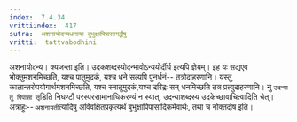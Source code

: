```yaml
---
index:  7.4.34
vrittiindex:  417
sutra:  अशनायोदन्यधनाया बुभुक्षापिपासागर्द्धेषु
vritti:  tattvabodhini 
---
```


अशनायोदन्य। क्यजन्ता इति। उदकशब्दस्योदन्भावोऽन्ययोर्दीर्घ इत्यपि ज्ञेयम्। इह यः सद्यएव भोक्तुमशनमिच्छति, यश्च पातुमुदकं, यश्च धने सत्यपि पुनर्धनं-- तत्रोदाहरणानि। यस्तु कालान्तरोपयोगार्थमशनमिच्छति, यश्च स्नातुमुदकं,यश्च दरिद्रः सन् धनमिच्छति तत्र प्रत्युदाहरणानि। नु `उदन्या तु पिपासा तृ`डिति निघण्टौ परस्परसामानाधिकरण्यं न स्यात्, उदन्याशब्दस्य उदकेच्छावाचित्वादिति चेत्। अत्राहुः-- `अशनायती`त्यादिषु अविवक्षितप्रकृत्यर्थं बुभुक्षापिपासादिकमेवार्थः, तथा च नोक्तदोष इति।

